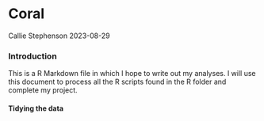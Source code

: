 Coral
================
Callie Stephenson
2023-08-29

### Introduction

This is a R Markdown file in which I hope to write out my analyses. I
will use this document to process all the R scripts found in the R
folder and complete my project.

#### Tidying the data
